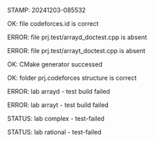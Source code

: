 STAMP: 20241203-085532
OK: file codeforces.id is correct
ERROR: file prj.test/arrayd_doctest.cpp is absent
ERROR: file prj.test/arrayt_doctest.cpp is absent
OK: CMake generator successed
OK: folder prj.codeforces structure is correct
ERROR: lab arrayd - test build failed
ERROR: lab arrayt - test build failed
STATUS: lab complex - test-failed
STATUS: lab rational - test-failed
